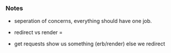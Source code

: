 ### Notes
- seperation of concerns, everything should have one job.
- redirect vs render =  

- get requests show us something (erb/render) else we redirect
